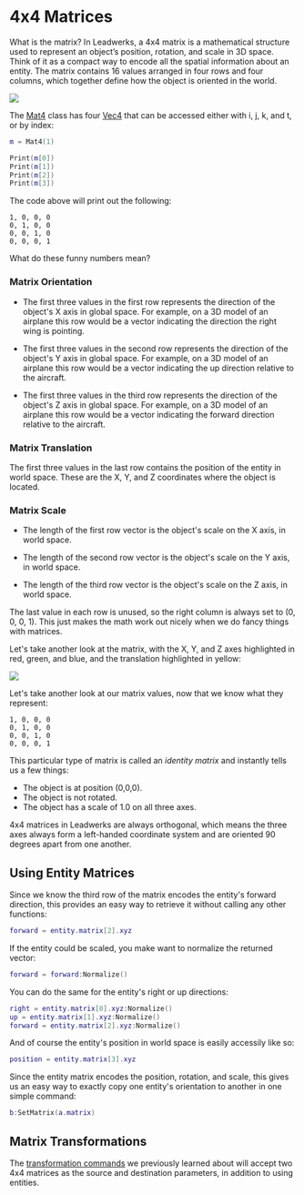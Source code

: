 # 4x4 Matrices

What is the matrix? In Leadwerks, a 4x4 matrix is a mathematical structure used to represent an object’s position, rotation, and scale in 3D space. Think of it as a compact way to encode all the spatial information about an entity. The matrix contains 16 values arranged in four rows and four columns, which together define how the object is oriented in the world.

![](https://github.com/UltraEngine/Documentation/blob/master/Images/4x4matrix1.png?raw=true)

The [Mat4](Mat4.md) class has four [Vec4](Vec4.md) that can be accessed either with i, j, k, and t, or by index:

```lua
m = Mat4(1)

Print(m[0])
Print(m[1])
Print(m[2])
Print(m[3])
```
The code above will print out the following:

```
1, 0, 0, 0
0, 1, 0, 0
0, 0, 1, 0
0, 0, 0, 1
```

What do these funny numbers mean?

### Matrix Orientation

- The first three values in the first row represents the direction of the object's X axis in global space. For example, on a 3D model of an airplane this row would be a vector indicating the direction the right wing is pointing.

- The first three values in the second row represents the direction of the object's Y axis in global space. For example, on a 3D model of an airplane this row would be a vector indicating the up direction relative to the aircraft.

- The first three values in the third row represents the direction of the object's Z axis in global space. For example, on a 3D model of an airplane this row would be a vector indicating the forward direction relative to the aircraft.

### Matrix Translation

The first three values in the last row contains the position of the entity in world space. These are the X, Y, and Z coordinates where the object is located.

### Matrix Scale

- The length of the first row vector is the object's scale on the X axis, in world space.

- The length of the second row vector is the object's scale on the Y axis, in world space.

- The length of the third row vector is the object's scale on the Z axis, in world space.

The last value in each row is unused, so the right column is always set to (0, 0, 0, 1). This just makes the math work out nicely when we do fancy things with matrices.

Let's take another look at the matrix, with the X, Y, and Z axes highlighted in red, green, and blue, and the translation highlighted in yellow:

![](https://github.com/UltraEngine/Documentation/blob/master/Images/4x4matrix.png?raw=true)

Let's take another look at our matrix values, now that we know what they represent:

```
1, 0, 0, 0
0, 1, 0, 0
0, 0, 1, 0
0, 0, 0, 1
```

This particular type of matrix is called an _identity matrix_ and instantly tells us a few things:
- The object is at position (0,0,0).
- The object is not rotated.
- The object has a scale of 1.0 on all three axes.

4x4 matrices in Leadwerks are always orthogonal, which means the three axes always form a left-handed coordinate system and are oriented 90 degrees apart from one another.

## Using Entity Matrices

Since we know the third row of the matrix encodes the entity's forward direction, this provides an easy way to retrieve it without calling any other functions:

```lua
forward = entity.matrix[2].xyz
```

If the entity could be scaled, you make want to normalize the returned vector:

```lua
forward = forward:Normalize()
```

You can do the same for the entity's right or up directions:

```lua
right = entity.matrix[0].xyz:Normalize()
up = entity.matrix[1].xyz:Normalize()
forward = entity.matrix[2].xyz:Normalize()
```

And of course the entity's position in world space is easily accessily like so:

```lua
position = entity.matrix[3].xyz
```

Since the entity matrix encodes the position, rotation, and scale, this gives us an easy way to exactly copy one entity's orientation to another in one simple command:

```lua
b:SetMatrix(a.matrix)
```

## Matrix Transformations

The [transformation commands](3dtransform.md) we previously learned about will accept two 4x4 matrices as the source and destination parameters, in addition to using entities.
